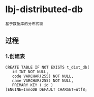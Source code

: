 # lbj-distributed-db

    基于数据库的分布式锁
    
    

## 过程

### 1.创建表
    
    CREATE TABLE IF NOT EXISTS t_dist_db(
       id INT NOT NULL,
       code VARCHAR(255) NOT NULL,
       name VARCHAR(255) NOT NULL,
       PRIMARY KEY ( id )
    )ENGINE=InnoDB DEFAULT CHARSET=utf8;
    
    
    
